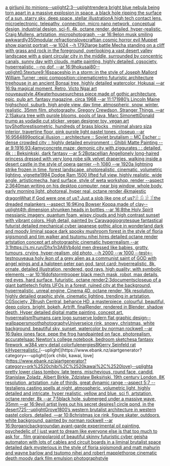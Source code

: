 [a girl](https://www.ebank.nz/aiartgenerator?category=a%2520girl)[junji ito minions](https://www.ebank.nz/aiartgenerator?category=junji%2520ito%2520minions)[--uplight](https://www.ebank.nz/aiartgenerator?category=--uplight)[2:3](https://www.ebank.nz/aiartgenerator?category=2%3A3)[--uplight](https://www.ebank.nz/aiartgenerator?category=--uplight)[render](https://www.ebank.nz/aiartgenerator?category=render)[a bright blue nebula being torn apart in a massive explosion in space, a black hole ripping the surface of a sun, starry sky, deep space, stellar illustration](https://www.ebank.nz/aiartgenerator?category=a%2520bright%2520blue%2520nebula%2520being%2520torn%2520apart%2520in%2520a%2520massive%2520explosion%2520in%2520space%2C%2520a%2520black%2520hole%2520ripping%2520the%2520surface%2520of%2520a%2520sun%2C%2520starry%2520sky%2C%2520deep%2520space%2C%2520stellar%2520illustration)[A high tech contact lens, microelectronic, telepathy, connection, micro nano network, conceptual design, industrial design, sci-fi, 4k, octane render, detailed, hyper-realistic, Craig Mullens, artstation, microphotograph, --ar 16:9](https://www.ebank.nz/aiartgenerator?category=A%2520high%2520tech%2520contact%2520lens%2C%2520microelectronic%2C%2520telepathy%2C%2520connection%2C%2520micro%2520nano%2520network%2C%2520conceptual%2520design%2C%2520industrial%2520design%2C%2520sci-fi%2C%25204k%2C%2520octane%2520render%2C%2520detailed%2C%2520hyper-realistic%2C%2520Craig%2520Mullens%2C%2520artstation%2C%2520microphotograph%2C%2520--ar%252016%3A9)[elon musk smiling awkwardly](https://www.ebank.nz/aiartgenerator?category=elon%2520musk%2520smiling%2520awkwardly)[350](https://www.ebank.nz/aiartgenerator?category=350)[modular refractions](https://www.ebank.nz/aiartgenerator?category=modular%2520refractions)[lovecraftian cosmic horror evil Muppet show pianist portrait --w 1024 --h 1792](https://www.ebank.nz/aiartgenerator?category=lovecraftian%2520cosmic%2520horror%2520evil%2520Muppet%2520show%2520pianist%2520portrait%2520--w%25201024%2520--h%25201792)[](https://www.ebank.nz/aiartgenerator?category=)[large battle Mecha standing on a cliff with grass and rock in the foreground, overlooking a vast desert valley landscape with a giant circular city in the middle, surrounded by concentric canals, sunny day with clouds, matte painting, highly detailed, cgsociety, hyperrealistic, --no dof, --ar 16:9](https://www.ebank.nz/aiartgenerator?category=large%2520battle%2520Mecha%2520standing%2520on%2520a%2520cliff%2520with%2520grass%2520and%2520rock%2520in%2520the%2520foreground%2C%2520overlooking%2520a%2520vast%2520desert%2520valley%2520landscape%2520with%2520a%2520giant%2520circular%2520city%2520in%2520the%2520middle%2C%2520surrounded%2520by%2520concentric%2520canals%2C%2520sunny%2520day%2520with%2520clouds%2C%2520matte%2520painting%2C%2520highly%2520detailed%2C%2520cgsociety%2C%2520hyperrealistic%2C%2520--no%2520dof%2C%2520--ar%252016%3A9)[hokusai](https://www.ebank.nz/aiartgenerator?category=hokusai)[80](https://www.ebank.nz/aiartgenerator?category=80)[--uplight](https://www.ebank.nz/aiartgenerator?category=--uplight)[0.5](https://www.ebank.nz/aiartgenerator?category=0.5)[texture](https://www.ebank.nz/aiartgenerator?category=texture)[9:16](https://www.ebank.nz/aiartgenerator?category=9%3A16)[spaceship in a storm::in the style of Joseph Mallord William Turner ::epic composition::cinematic](https://www.ebank.nz/aiartgenerator?category=spaceship%2520in%2520a%2520storm%3A%3Ain%2520the%2520style%2520of%2520Joseph%2520Mallord%2520William%2520Turner%2520%3A%3Aepic%2520composition%3A%3Acinematic)[retro futuristic architecture treehouse in an ancient Bonsai tree, highly detailed watercolor, Hokusai —ar 16:9](https://www.ebank.nz/aiartgenerator?category=retro%2520futuristic%2520architecture%2520treehouse%2520in%2520an%2520ancient%2520Bonsai%2520tree%2C%2520highly%2520detailed%2520watercolor%2C%2520Hokusai%2520%E2%80%94ar%252016%3A9)[a magical moment, Retro, Victo Ngai art nouveau](https://www.ebank.nz/aiartgenerator?category=a%2520magical%2520moment%2C%2520Retro%2C%2520Victo%2520Ngai%2520art%2520nouveau)[style,4K](https://www.ebank.nz/aiartgenerator?category=style%2C4K)[waterhouse](https://www.ebank.nz/aiartgenerator?category=waterhouse)[sur](https://www.ebank.nz/aiartgenerator?category=sur)[chess piece made of gothic architecture, epic, pulp art, fantasy magazine, circa 1968 --ar 11:17](https://www.ebank.nz/aiartgenerator?category=chess%2520piece%2520made%2520of%2520gothic%2520architecture%2C%2520epic%2C%2520pulp%2520art%2C%2520fantasy%2520magazine%2C%2520circa%25201968%2520--ar%252011%3A17)[1980’s Lincoln Maine highschool, suburb, high angle view, day time, atmospheric, snow, winter, realistic, 35mm film, photography, Gregory Crewdson, Stranger Things, —ar 2:1](https://www.ebank.nz/aiartgenerator?category=1980%E2%80%99s%2520Lincoln%2520Maine%2520highschool%2C%2520suburb%2C%2520high%2520angle%2520view%2C%2520day%2520time%2C%2520atmospheric%2C%2520snow%2C%2520winter%2C%2520realistic%2C%252035mm%2520film%2C%2520photography%2C%2520Gregory%2520Crewdson%2C%2520Stranger%2520Things%2C%2520%E2%80%94ar%25202%3A1)[Sakura tree with purple blooms, pools of lava, Marc Simonetti](https://www.ebank.nz/aiartgenerator?category=Sakura%2520tree%2520with%2520purple%2520blooms%2C%2520pools%2520of%2520lava%2C%2520Marc%2520Simonetti)[Donald trump as yoda](https://www.ebank.nz/aiartgenerator?category=Donald%2520trump%2520as%2520yoda)[die cut sticker, vegan designer toy, vegan art toy](https://www.ebank.nz/aiartgenerator?category=die%2520cut%2520sticker%2C%2520vegan%2520designer%2520toy%2C%2520vegan%2520art%2520toy)[Shot](https://www.ebank.nz/aiartgenerator?category=Shot)[forest](https://www.ebank.nz/aiartgenerator?category=forest)[isometric, hundreds of brass blocks , minimal alvaro siza interior, travertine floor, pink purple light pastel tones, closeup --ar 16:9](https://www.ebank.nz/aiartgenerator?category=isometric%2C%2520hundreds%2520of%2520brass%2520blocks%2520%2C%2520minimal%2520alvaro%2520siza%2520interior%2C%2520travertine%2520floor%2C%2520pink%2520purple%2520light%2520pastel%2520tones%2C%2520closeup%2520--ar%252016%3A9)[564899](https://www.ebank.nz/aiartgenerator?category=564899)[optical illusion ::  architecture :: Soviet brutalism :: MC Escher :: dense crowded city :: highly detailed environment :: Ghibli Matte Painting --ar 9:19](https://www.ebank.nz/aiartgenerator?category=optical%2520illusion%2520%3A%3A%2520%2520architecture%2520%3A%3A%2520Soviet%2520brutalism%2520%3A%3A%2520MC%2520Escher%2520%3A%3A%2520dense%2520crowded%2520city%2520%3A%3A%2520highly%2520detailed%2520environment%2520%3A%3A%2520Ghibli%2520Matte%2520Painting%2520--ar%25209%3A19)[16:9](https://www.ebank.nz/aiartgenerator?category=16%3A9)[3:4](https://www.ebank.nz/aiartgenerator?category=3%3A4)[amy](https://www.ebank.nz/aiartgenerator?category=amy)[concrete maze; demonic city with ziggurates : : detailed, 4k : : Beksinkski, dark fantasy --ar 5:2](https://www.ebank.nz/aiartgenerator?category=concrete%2520maze%3B%2520demonic%2520city%2520with%2520ziggurates%2520%3A%2520%3A%2520detailed%2C%25204k%2520%3A%2520%3A%2520Beksinkski%2C%2520dark%2520fantasy%2520--ar%25205%3A2)[Botacellian Angel](https://www.ebank.nz/aiartgenerator?category=Botacellian%2520Angel)[lonely long-haired princess dressed with very long robe silk velvet draperies, walking inside a desert castle in the style of opera garnier --h 1080 --w 1920](https://www.ebank.nz/aiartgenerator?category=lonely%2520long-haired%2520princess%2520dressed%2520with%2520very%2520long%2520robe%2520silk%2520velvet%2520draperies%2C%2520walking%2520inside%2520a%2520desert%2520castle%2520in%2520the%2520style%2520of%2520opera%2520garnier%2520--h%25201080%2520--w%25201920)[a lightning strike frozen in time, forest landscape, photorealistic, cinematic, volumetric lighting, vignette](https://www.ebank.nz/aiartgenerator?category=a%2520lightning%2520strike%2520frozen%2520in%2520time%2C%2520forest%2520landscape%2C%2520photorealistic%2C%2520cinematic%2C%2520volumetric%2520lighting%2C%2520vignette)[1994 Dodge Ram 1500 lifted full view, highly realistic, wide angle, artistic](https://www.ebank.nz/aiartgenerator?category=1994%2520Dodge%2520Ram%25201500%2520lifted%2520full%2520view%2C%2520highly%2520realistic%2C%2520wide%2520angle%2C%2520artistic)[mecha, hard surface, style of weta workshop, render --aspect 2:3](https://www.ebank.nz/aiartgenerator?category=mecha%2C%2520hard%2520surface%2C%2520style%2520of%2520weta%2520workshop%2C%2520render%2520--aspect%25202%3A3)[640](https://www.ebank.nz/aiartgenerator?category=640)[man writing on his desktop computer, near big window, whole body, early morning light, photoreal, hyper real, octane render 4k](https://www.ebank.nz/aiartgenerator?category=man%2520writing%2520on%2520his%2520desktop%2520computer%2C%2520near%2520big%2520window%2C%2520whole%2520body%2C%2520early%2520morning%2520light%2C%2520photoreal%2C%2520hyper%2520real%2C%2520octane%2520render%25204k)[majestic dragon](https://www.ebank.nz/aiartgenerator?category=majestic%2520dragon)[What if God were one of us? Just a slob like one of us?](https://www.ebank.nz/aiartgenerator?category=What%2520if%2520God%2520were%2520one%2520of%2520us%3F%2520Just%2520a%2520slob%2520like%2520one%2520of%2520us%3F)[𓀀 𓀁 𓀂 𓀃](https://www.ebank.nz/aiartgenerator?category=%F0%93%80%80%2520%F0%93%80%81%2520%F0%93%80%82%2520%F0%93%80%83)[the dreaded malankers --aspect 16:9](https://www.ebank.nz/aiartgenerator?category=the%2520dreaded%2520malankers%2520--aspect%252016%3A9)[King Bowser Koopa,made of clay](https://www.ebank.nz/aiartgenerator?category=King%2520Bowser%2520Koopa%2Cmade%2520of%2520clay)[--uplight](https://www.ebank.nz/aiartgenerator?category=--uplight)[4th dimension shrunken heads in bottles --ar 16:8](https://www.ebank.nz/aiartgenerator?category=4th%2520dimension%2520shrunken%2520heads%2520in%2520bottles%2520--ar%252016%3A8)[the Holy Spirit messianic imagery, quantum foam, wispy clouds and high contrast sunset with vibrant colors. High detail, painted by Caravaggio](https://www.ebank.nz/aiartgenerator?category=the%2520Holy%2520Spirit%2520messianic%2520imagery%2C%2520quantum%2520foam%2C%2520wispy%2520clouds%2520and%2520high%2520contrast%2520sunset%2520with%2520vibrant%2520colors.%2520High%2520detail%2C%2520painted%2520by%2520Caravaggio)[grotesque fantastical futurist detailed mechanical cyber japanese gothic alice in wonderland dark and moody liminal space dark spooky mushroom forest in the style of floria sigismondi and tim walker and tsutomu nihei hires detailed octane render artstation concept art photographic cinematic hyperrealism --ar 3:1](https://www.ebank.nz/aiartgenerator?category=grotesque%2520fantastical%2520futurist%2520detailed%2520mechanical%2520cyber%2520japanese%2520gothic%2520alice%2520in%2520wonderland%2520dark%2520and%2520moody%2520liminal%2520space%2520dark%2520spooky%2520mushroom%2520forest%2520in%2520the%2520style%2520of%2520floria%2520sigismondi%2520and%2520tim%2520walker%2520and%2520tsutomu%2520nihei%2520hires%2520detailed%2520octane%2520render%2520artstation%2520concept%2520art%2520photographic%2520cinematic%2520hyperrealism%2520--ar%25203%3A1)[<https://s.mj.run/Dhx1n3A8Vb4>](https://www.ebank.nz/aiartgenerator?category=%3Chttps%3A//s.mj.run/Dhx1n3A8Vb4%3E)[old men dressed like babies, grotty, tumours, crying, hyper-realism, old photo, --h 2000 --w 1000 --test](https://www.ebank.nz/aiartgenerator?category=old%2520men%2520dressed%2520like%2520babies%2C%2520grotty%2C%2520tumours%2C%2520crying%2C%2520hyper-realism%2C%2520old%2520photo%2C%2520--h%25202000%2520--w%25201000%2520--test)[<--test](https://www.ebank.nz/aiartgenerator?category=%3C--test)[nouveau](https://www.ebank.nz/aiartgenerator?category=nouveau)[a holy ikon of a grey alien as a communist saint of GOD with angel wings and a halo](https://www.ebank.nz/aiartgenerator?category=a%2520holy%2520ikon%2520of%2520a%2520grey%2520alien%2520as%2520a%2520communist%2520saint%2520of%2520GOD%2520with%2520angel%2520wings%2520and%2520a%2520halo)[teen peter pan god, tarot card; hyperrealistic, 8k, ornate, detailed illustration, rendered, god rays, high quality; with symbolic elements --ar 10:16](https://www.ebank.nz/aiartgenerator?category=teen%2520peter%2520pan%2520god%2C%2520tarot%2520card%3B%2520hyperrealistic%2C%25208k%2C%2520ornate%2C%2520detailed%2520illustration%2C%2520rendered%2C%2520god%2520rays%2C%2520high%2520quality%3B%2520with%2520symbolic%2520elements%2520--ar%252010%3A16)[dof](https://www.ebank.nz/aiartgenerator?category=dof)[](https://www.ebank.nz/aiartgenerator?category=)[stormtrooper black mech mask, robot, max details, red eyes, hard surface, futuristic, octane render](https://www.ebank.nz/aiartgenerator?category=stormtrooper%2520black%2520mech%2520mask%2C%2520robot%2C%2520max%2520details%2C%2520red%2520eyes%2C%2520hard%2520surface%2C%2520futuristic%2C%2520octane%2520render)[2:3](https://www.ebank.nz/aiartgenerator?category=2%3A3)[documents](https://www.ebank.nz/aiartgenerator?category=documents)[closeup of a giant battletech fights UFOs in a forest, ruined city at the background, hyperrealistic, unreal engine, Cinema 4D, octane render, 16k resolution, highly detailed graphic style, cinematic lighting, trending in artstation, CGSociety, ZBrush Central, behance HD, a masterpiece, colourful, beautiful, deep colors, bright, bokeh, Artrift, finalRender, rendered in Blender, shadow depth, Hyper detailed digital matte painting, concept art, hyperrealism](https://www.ebank.nz/aiartgenerator?category=closeup%2520of%2520a%2520giant%2520battletech%2520fights%2520UFOs%2520in%2520a%2520forest%2C%2520ruined%2520city%2520at%2520the%2520background%2C%2520hyperrealistic%2C%2520unreal%2520engine%2C%2520Cinema%25204D%2C%2520octane%2520render%2C%252016k%2520resolution%2C%2520highly%2520detailed%2520graphic%2520style%2C%2520cinematic%2520lighting%2C%2520trending%2520in%2520artstation%2C%2520CGSociety%2C%2520ZBrush%2520Central%2C%2520behance%2520HD%2C%2520a%2520masterpiece%2C%2520colourful%2C%2520beautiful%2C%2520deep%2520colors%2C%2520bright%2C%2520bokeh%2C%2520Artrift%2C%2520finalRender%2C%2520rendered%2520in%2520Blender%2C%2520shadow%2520depth%2C%2520Hyper%2520detailed%2520digital%2520matte%2520painting%2C%2520concept%2520art%2C%2520hyperrealism)[1](https://www.ebank.nz/aiartgenerator?category=1)[humans care logo sunserve lodern flat graphic design](https://www.ebank.nz/aiartgenerator?category=humans%2520care%2520logo%2520sunserve%2520lodern%2520flat%2520graphic%2520design)[--wallpaper](https://www.ebank.nz/aiartgenerator?category=--wallpaper)[smooth](https://www.ebank.nz/aiartgenerator?category=smooth)[photography](https://www.ebank.nz/aiartgenerator?category=photography)[Universe](https://www.ebank.nz/aiartgenerator?category=Universe)[ice rink, snowy, christmas, white background, beautiful sky, sunset, watercolor by norman rockwell --ar 16:9](https://www.ebank.nz/aiartgenerator?category=ice%2520rink%2C%2520snowy%2C%2520christmas%2C%2520white%2520background%2C%2520beautiful%2520sky%2C%2520sunset%2C%2520watercolor%2520by%2520norman%2520rockwell%2520--ar%252016%3A9)[alex jones face, pepe the frog handpainted on face, photorealism, accurate](https://www.ebank.nz/aiartgenerator?category=alex%2520jones%2520face%2C%2520pepe%2520the%2520frog%2520handpainted%2520on%2520face%2C%2520photorealism%2C%2520accurate)[Isaac Newton's college notebook, bedroom sketches](https://www.ebank.nz/aiartgenerator?category=Isaac%2520Newton%27s%2520college%2520notebook%2C%2520bedroom%2520sketches)[a fantasy  firework  ,w384 very detail colorful](https://www.ebank.nz/aiartgenerator?category=a%2520fantasy%2520%2520firework%2520%2520%2Cw384%2520very%2520detail%2520colorful)[energies](https://www.ebank.nz/aiartgenerator?category=energies)[8K](https://www.ebank.nz/aiartgenerator?category=8K)[jerry Seinfeld rat ki](https://www.ebank.nz/aiartgenerator?category=jerry%2520Seinfeld%2520rat%2520ki)[Hyperrealistic.](https://www.ebank.nz/aiartgenerator?category=Hyperrealistic.)[--uplight](https://www.ebank.nz/aiartgenerator?category=--uplight)[ork chibi, kawai, love](https://www.ebank.nz/aiartgenerator?category=ork%2520chibi%2C%2520kawai%2C%2520love)[--uplight](https://www.ebank.nz/aiartgenerator?category=--uplight)[a pretty lower class tomboy, late teens, mischevious, round face, candid, Stanislaw Zoladz, Albert Birkle, Zdzisław Beksiński, 19th century London, 8K resolution, artstation, rule of thirds, great dynamic range --aspect 5:7 --test](https://www.ebank.nz/aiartgenerator?category=a%2520pretty%2520lower%2520class%2520tomboy%2C%2520late%2520teens%2C%2520mischevious%2C%2520round%2520face%2C%2520candid%2C%2520Stanislaw%2520Zoladz%2C%2520Albert%2520Birkle%2C%2520Zdzis%C5%82aw%2520Beksi%C5%84ski%2C%252019th%2520century%2520London%2C%25208K%2520resolution%2C%2520artstation%2C%2520rule%2520of%2520thirds%2C%2520great%2520dynamic%2520range%2520--aspect%25205%3A7%2520--test)[aliens casting spells at night, atmospheric, volumetric light, highly detailed and intricate, hyper realistic, yellow and blue, sci fi, artstation, octane render, 8k --ar 7:5](https://www.ebank.nz/aiartgenerator?category=aliens%2520casting%2520spells%2520at%2520night%2C%2520atmospheric%2C%2520volumetric%2520light%2C%2520highly%2520detailed%2520and%2520intricate%2C%2520hyper%2520realistic%2C%2520yellow%2520and%2520blue%2C%2520sci%2520fi%2C%2520artstation%2C%2520octane%2520render%2C%25208k%2520--ar%25207%3A5)[black hole, submerged under a massive wave, 35mm —ar 16:9](https://www.ebank.nz/aiartgenerator?category=black%2520hole%2C%2520submerged%2520under%2520a%2520massive%2520wave%2C%252035mm%2520%E2%80%94ar%252016%3A9)[evil artist lives out his secret desires](https://www.ebank.nz/aiartgenerator?category=evil%2520artist%2520lives%2520out%2520his%2520secret%2520desires)[1 circle pond, in the desert](https://www.ebank.nz/aiartgenerator?category=1%2520circle%2520pond%2C%2520in%2520the%2520desert)[725](https://www.ebank.nz/aiartgenerator?category=725)[--uplight](https://www.ebank.nz/aiartgenerator?category=--uplight)[Grove](https://www.ebank.nz/aiartgenerator?category=Grove)[1800’s western brutalist architecture in western pastel colors, detailed, —ar 10:8](https://www.ebank.nz/aiartgenerator?category=1800%E2%80%99s%2520western%2520brutalist%2520architecture%2520in%2520western%2520pastel%2520colors%2C%2520detailed%2C%2520%E2%80%94ar%252010%3A8)[christmas ice rink, figure skater, outdoors, white background, painted by norman rockwell --ar 16:9](https://www.ebank.nz/aiartgenerator?category=christmas%2520ice%2520rink%2C%2520figure%2520skater%2C%2520outdoors%2C%2520white%2520background%2C%2520painted%2520by%2520norman%2520rockwell%2520--ar%252016%3A9)[organic](https://www.ebank.nz/aiartgenerator?category=organic)[background](https://www.ebank.nz/aiartgenerator?category=background)[an avant-garde experimental oil painting, psychedelic of I just want to dream like everyone else is that too much to ask for , film grain](https://www.ebank.nz/aiartgenerator?category=an%2520avant-garde%2520experimental%2520oil%2520painting%2C%2520psychedelic%2520of%2520I%2520just%2520want%2520to%2520dream%2520like%2520everyone%2520else%2520is%2520that%2520too%2520much%2520to%2520ask%2520for%2520%2C%2520film%2520grain)[polaroid of beautiful skinny futuristic cyber geisha automaton with lots of cables and circuit boards in a liminal brutalist space detailed dark mysterious in the style of floria sigismondi and matt mahurin and wayne barlow and tsutomo nihei and robert mapplethorpe cinematic depth moody dark film emulsion photograph](https://www.ebank.nz/aiartgenerator?category=polaroid%2520of%2520beautiful%2520skinny%2520futuristic%2520cyber%2520geisha%2520automaton%2520with%2520lots%2520of%2520cables%2520and%2520circuit%2520boards%2520in%2520a%2520liminal%2520brutalist%2520space%2520detailed%2520dark%2520mysterious%2520in%2520the%2520style%2520of%2520floria%2520sigismondi%2520and%2520matt%2520mahurin%2520and%2520wayne%2520barlow%2520and%2520tsutomo%2520nihei%2520and%2520robert%2520mapplethorpe%2520cinematic%2520depth%2520moody%2520dark%2520film%2520emulsion%2520photograph)[style](https://www.ebank.nz/aiartgenerator?category=style)